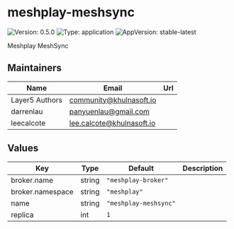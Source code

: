 # meshplay-meshsync

![Version: 0.5.0](https://img.shields.io/badge/Version-0.5.0-informational?style=flat-square) ![Type: application](https://img.shields.io/badge/Type-application-informational?style=flat-square) ![AppVersion: stable-latest](https://img.shields.io/badge/AppVersion-stable--latest-informational?style=flat-square)

Meshplay MeshSync

## Maintainers

| Name | Email | Url |
| ---- | ------ | --- |
| Layer5 Authors | <community@khulnasoft.io> |  |
| darrenlau | <panyuenlau@gmail.com> |  |
| leecalcote | <lee.calcote@khulnasoft.io> |  |

## Values

| Key | Type | Default | Description |
|-----|------|---------|-------------|
| broker.name | string | `"meshplay-broker"` |  |
| broker.namespace | string | `"meshplay"` |  |
| name | string | `"meshplay-meshsync"` |  |
| replica | int | `1` |  |

